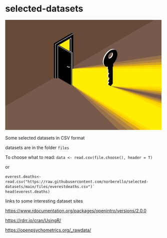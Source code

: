 # selected-datasets
<a href="https://github.com/norberello/selected-datasets/tree/main/files">
         <img alt="Qries" src="opendoor.jpg"
         width=500">
      </a>

Some selected datasets in CSV format

datasets are in the folder `files`

To choose what to read:
`data <- read.csv(file.choose(), header = T)`

or

```
everest.deaths<-read.csv("https://raw.githubusercontent.com/norberello/selected-datasets/main/files/everestdeaths.csv")`
head(everest.deaths)
```

links to some interesting dataset sites

<https://www.rdocumentation.org/packages/openintro/versions/2.0.0>
 
<https://rdrr.io/cran/UsingR/>

<https://openpsychometrics.org/_rawdata/>
